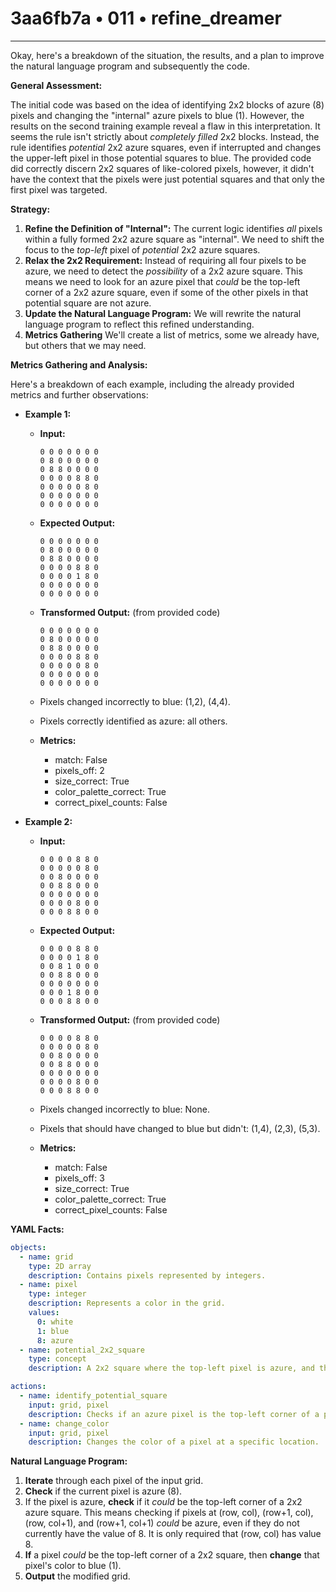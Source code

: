 # 3aa6fb7a • 011 • refine_dreamer

---
Okay, here's a breakdown of the situation, the results, and a plan to improve the natural language program and subsequently the code.

**General Assessment:**

The initial code was based on the idea of identifying 2x2 blocks of azure (8) pixels and changing the "internal" azure pixels to blue (1). However, the results on the second training example reveal a flaw in this interpretation. It seems the rule isn't strictly about *completely filled* 2x2 blocks. Instead, the rule identifies *potential* 2x2 azure squares, even if interrupted and changes the upper-left pixel in those potential squares to blue. The provided code did correctly discern 2x2 squares of like-colored pixels, however, it didn't have the context that the pixels were just potential squares and that only the first pixel was targeted.

**Strategy:**

1.  **Refine the Definition of "Internal":** The current logic identifies *all* pixels within a fully formed 2x2 azure square as "internal". We need to shift the focus to the *top-left* pixel of *potential* 2x2 azure squares.
2.  **Relax the 2x2 Requirement:** Instead of requiring all four pixels to be azure, we need to detect the *possibility* of a 2x2 azure square. This means we need to look for an azure pixel that *could* be the top-left corner of a 2x2 azure square, even if some of the other pixels in that potential square are not azure.
3.  **Update the Natural Language Program:**  We will rewrite the natural language program to reflect this refined understanding.
4.  **Metrics Gathering**
    We'll create a list of metrics, some we already have, but others that
    we may need.

**Metrics Gathering and Analysis:**

Here's a breakdown of each example, including the already provided metrics and further observations:

*   **Example 1:**

    *   **Input:**
        ```
        0 0 0 0 0 0 0
        0 8 0 0 0 0 0
        0 8 8 0 0 0 0
        0 0 0 0 8 8 0
        0 0 0 0 0 8 0
        0 0 0 0 0 0 0
        0 0 0 0 0 0 0
        ```

    *   **Expected Output:**
        ```
        0 0 0 0 0 0 0
        0 8 0 0 0 0 0
        0 8 8 0 0 0 0
        0 0 0 0 8 8 0
        0 0 0 0 1 8 0
        0 0 0 0 0 0 0
        0 0 0 0 0 0 0
        ```

    *   **Transformed Output:** (from provided code)
        ```
        0 0 0 0 0 0 0
        0 8 0 0 0 0 0
        0 8 8 0 0 0 0
        0 0 0 0 8 8 0
        0 0 0 0 0 8 0
        0 0 0 0 0 0 0
        0 0 0 0 0 0 0
        ```
    * Pixels changed incorrectly to blue: (1,2), (4,4).
    * Pixels correctly identified as azure: all others.

    *   **Metrics:**
        *   match: False
        *   pixels\_off: 2
        *   size\_correct: True
        *   color\_palette\_correct: True
        *   correct\_pixel\_counts: False

*   **Example 2:**

    *   **Input:**
        ```
        0 0 0 0 8 8 0
        0 0 0 0 0 8 0
        0 0 8 0 0 0 0
        0 0 8 8 0 0 0
        0 0 0 0 0 0 0
        0 0 0 0 8 0 0
        0 0 0 8 8 0 0
        ```

    *   **Expected Output:**
        ```
        0 0 0 0 8 8 0
        0 0 0 0 1 8 0
        0 0 8 1 0 0 0
        0 0 8 8 0 0 0
        0 0 0 0 0 0 0
        0 0 0 1 8 0 0
        0 0 0 8 8 0 0
        ```

    *   **Transformed Output:** (from provided code)
        ```
        0 0 0 0 8 8 0
        0 0 0 0 0 8 0
        0 0 8 0 0 0 0
        0 0 8 8 0 0 0
        0 0 0 0 0 0 0
        0 0 0 0 8 0 0
        0 0 0 8 8 0 0
        ```
    * Pixels changed incorrectly to blue: None.
    * Pixels that should have changed to blue but didn't: (1,4), (2,3), (5,3).

    *   **Metrics:**
        *   match: False
        *   pixels\_off: 3
        *   size\_correct: True
        *   color\_palette\_correct: True
        *   correct\_pixel\_counts: False

**YAML Facts:**

```yaml
objects:
  - name: grid
    type: 2D array
    description: Contains pixels represented by integers.
  - name: pixel
    type: integer
    description: Represents a color in the grid.
    values:
      0: white
      1: blue
      8: azure
  - name: potential_2x2_square
    type: concept
    description: A 2x2 square where the top-left pixel is azure, and the other three pixels *could* be azure.

actions:
  - name: identify_potential_square
    input: grid, pixel
    description: Checks if an azure pixel is the top-left corner of a potential 2x2 azure square.
  - name: change_color
    input: grid, pixel
    description: Changes the color of a pixel at a specific location.

```

**Natural Language Program:**

1.  **Iterate** through each pixel of the input grid.
2.  **Check** if the current pixel is azure (8).
3.  If the pixel is azure, **check** if it *could* be the top-left corner of a 2x2 azure square. This means checking if pixels at (row, col), (row+1, col), (row, col+1), and (row+1, col+1) *could* be azure, even if they do not currently have the value of 8. It is only required that (row, col) has value 8.
4. **If** a pixel *could* be the top-left corner of a 2x2 square, then **change** that pixel's color to blue (1).
5.  **Output** the modified grid.

